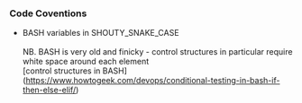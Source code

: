 ### Code Coventions

- BASH variables in SHOUTY_SNAKE_CASE
<br/><br/>
NB. BASH is very old and finicky - control structures
 in particular require white space around each element<br/>
[control structures in BASH]
(https://www.howtogeek.com/devops/conditional-testing-in-bash-if-then-else-elif/)
